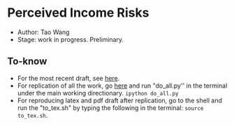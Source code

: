 # Perceived Income Risks 
- Author: Tao Wang
- Stage: work in progress. Preliminary. 

## To-know

- For the most recent draft, see [here](/WorkingFolder/PythonCode/PerceivedIncomeRisk.pdf).
- For replication of all the work, go [here](/WorkingFolder/PythonCode/) and run "do_all.py'' in the terminal under the main working directionary. 
`ipython do_all.py`
- For reproducing latex and pdf draft after replication, go to the shell and run the "to_tex.sh" by typing the following in the terminal: 
`source to_tex.sh`. 
